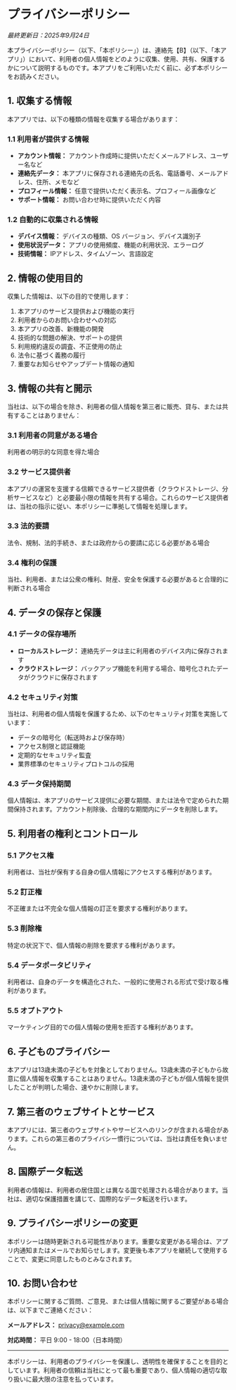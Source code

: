 # プライバシーポリシー

*最終更新日：2025年9月24日*

本プライバシーポリシー（以下、「本ポリシー」）は、連絡先【B】（以下、「本アプリ」）において、利用者の個人情報をどのように収集、使用、共有、保護するかについて説明するものです。本アプリをご利用いただく前に、必ず本ポリシーをお読みください。

## 1. 収集する情報

本アプリでは、以下の種類の情報を収集する場合があります：

### 1.1 利用者が提供する情報
- **アカウント情報：** アカウント作成時に提供いただくメールアドレス、ユーザー名など
- **連絡先データ：** 本アプリに保存される連絡先の氏名、電話番号、メールアドレス、住所、メモなど
- **プロフィール情報：** 任意で提供いただく表示名、プロフィール画像など
- **サポート情報：** お問い合わせ時に提供いただく内容

### 1.2 自動的に収集される情報
- **デバイス情報：** デバイスの種類、OS バージョン、デバイス識別子
- **使用状況データ：** アプリの使用頻度、機能の利用状況、エラーログ
- **技術情報：** IPアドレス、タイムゾーン、言語設定

## 2. 情報の使用目的

収集した情報は、以下の目的で使用します：

1. 本アプリのサービス提供および機能の実行
2. 利用者からのお問い合わせへの対応
3. 本アプリの改善、新機能の開発
4. 技術的な問題の解決、サポートの提供
5. 利用規約違反の調査、不正使用の防止
6. 法令に基づく義務の履行
7. 重要なお知らせやアップデート情報の通知

## 3. 情報の共有と開示

当社は、以下の場合を除き、利用者の個人情報を第三者に販売、貸与、または共有することはありません：

### 3.1 利用者の同意がある場合
利用者の明示的な同意を得た場合

### 3.2 サービス提供者
本アプリの運営を支援する信頼できるサービス提供者（クラウドストレージ、分析サービスなど）と必要最小限の情報を共有する場合。これらのサービス提供者は、当社の指示に従い、本ポリシーに準拠して情報を処理します。

### 3.3 法的要請
法令、規制、法的手続き、または政府からの要請に応じる必要がある場合

### 3.4 権利の保護
当社、利用者、または公衆の権利、財産、安全を保護する必要があると合理的に判断される場合

## 4. データの保存と保護

### 4.1 データの保存場所
- **ローカルストレージ：** 連絡先データは主に利用者のデバイス内に保存されます
- **クラウドストレージ：** バックアップ機能を利用する場合、暗号化されたデータがクラウドに保存されます

### 4.2 セキュリティ対策
当社は、利用者の個人情報を保護するため、以下のセキュリティ対策を実施しています：
- データの暗号化（転送時および保存時）
- アクセス制限と認証機能
- 定期的なセキュリティ監査
- 業界標準のセキュリティプロトコルの採用

### 4.3 データ保持期間
個人情報は、本アプリのサービス提供に必要な期間、または法令で定められた期間保持されます。アカウント削除後、合理的な期間内にデータを削除します。

## 5. 利用者の権利とコントロール

### 5.1 アクセス権
利用者は、当社が保有する自身の個人情報にアクセスする権利があります。

### 5.2 訂正権
不正確または不完全な個人情報の訂正を要求する権利があります。

### 5.3 削除権
特定の状況下で、個人情報の削除を要求する権利があります。

### 5.4 データポータビリティ
利用者は、自身のデータを構造化された、一般的に使用される形式で受け取る権利があります。

### 5.5 オプトアウト
マーケティング目的での個人情報の使用を拒否する権利があります。

## 6. 子どものプライバシー

本アプリは13歳未満の子どもを対象としておりません。13歳未満の子どもから故意に個人情報を収集することはありません。13歳未満の子どもが個人情報を提供したことが判明した場合、速やかに削除します。

## 7. 第三者のウェブサイトとサービス

本アプリには、第三者のウェブサイトやサービスへのリンクが含まれる場合があります。これらの第三者のプライバシー慣行については、当社は責任を負いません。

## 8. 国際データ転送

利用者の情報は、利用者の居住国とは異なる国で処理される場合があります。当社は、適切な保護措置を講じて、国際的なデータ転送を行います。

## 9. プライバシーポリシーの変更

本ポリシーは随時更新される可能性があります。重要な変更がある場合は、アプリ内通知またはメールでお知らせします。変更後も本アプリを継続して使用することで、変更に同意したものとみなされます。

## 10. お問い合わせ

本ポリシーに関するご質問、ご意見、または個人情報に関するご要望がある場合は、以下までご連絡ください：

**メールアドレス：** privacy@example.com

**対応時間：** 平日 9:00 - 18:00（日本時間）

---

本ポリシーは、利用者のプライバシーを保護し、透明性を確保することを目的としています。利用者の信頼は当社にとって最も重要であり、個人情報の適切な取り扱いに最大限の注意を払っています。